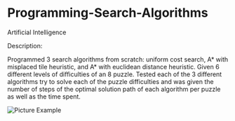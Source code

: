 # Programming-Search-Algorithms
Artificial Intelligence

Description:

Programmed 3 search algorithms from scratch: uniform cost search, A* with misplaced tile heuristic, and A* with euclidean distance heuristic. Given 6 different levels of difficulties of an 8 puzzle. Tested each of the 3 different algorithms try to solve each of the puzzle difficulties and was given the number of steps of the optimal solution path of each algorithm per puzzle as well as the time spent.

![Picture Example](https://user-images.githubusercontent.com/97551999/189658295-b2297835-f5dd-475b-a102-316e0783057e.png)
